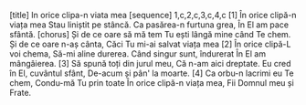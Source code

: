 [title] In orice clipa-n viata mea
[sequence] 1,c,2,c,3,c,4,c
[1]
În orice clipă-n viața mea
Stau liniștit pe stâncă.
Ca pasărea-n furtuna grea,
În El am pace sfântă.
[chorus]
Și de ce oare să mă tem
Tu ești lângă mine când Te chem.
Și de ce oare n-aș cânta,
Căci Tu mi-ai salvat viața mea
[2]
În orice clipă-L voi chema,
Să-mi aline durerea.
Când singur sunt, îndurerat
În El am mângâierea.
[3]
Să spună toți din jurul meu,
Că n-am aici dreptate.
Eu cred în El, cuvântul sfânt,
De-acum și pân' la moarte.
[4]
Ca orbu-n lacrimi eu Te chem,
Condu-mă Tu prin toate
În orice clipă-n viața mea,
Fii Domnul meu și Frate.

